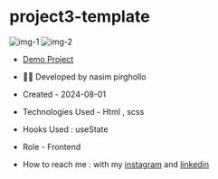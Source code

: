# project3-template
![img-1](https://github.com/Nasim1380p/project3-template/assets/155636802/b5e21bf8-f05c-430f-994e-7098a867af57)
![img-2](https://github.com/Nasim1380p/project3-template/assets/155636802/a59266fd-2d2d-4f7c-b75f-931f2043bbd6)

- [Demo Project](https://nasim1380p.github.io/project3-template/)

- 👩‍🎓 Developed by nasim pirghollo

- Created - 2024-08-01

- Technologies Used - Html , scss  

- Hooks Used : useState 

- Role - Frontend

- How to reach me : with my [instagram](https://www.instagram.com/nasim-pirghollo-web) and [linkedin](https://www.linkedin.com/in/nasim-pirghollo-a783952a9/)
